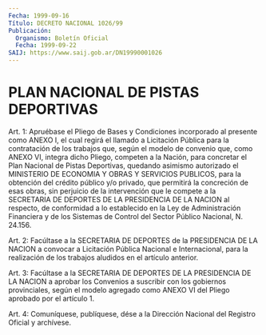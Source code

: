 ```yaml
---
Fecha: 1999-09-16
Título: DECRETO NACIONAL 1026/99
Publicación:
  Organismo: Boletín Oficial
  Fecha: 1999-09-22
SAIJ: https://www.saij.gob.ar/DN19990001026
---
```

# PLAN NACIONAL DE PISTAS DEPORTIVAS

<a id="1"></a>
Art. 1: Apruébase el Pliego de Bases y Condiciones incorporado al  presente como ANEXO I, el cual regirá el llamado  a  Licitación Pública  para  la contratación de los trabajos que, según el modelo de convenio que, como ANEXO VI, integra dicho Pliego, competen a la Nación, para concretar  el  Plan  Nacional  de  Pistas  Deportivas, quedando  asimismo autorizado el MINISTERIO DE ECONOMIA Y  OBRAS  Y SERVICIOS PUBLICOS,  para  la  obtención  del  crédito  público y/o privado,  que  permitirá la concreción de esas obras, sin perjuicio de la intervención que le compete a la SECRETARIA DE DEPORTES DE LA PRESIDENCIA  DE  LA   NACION  al  respecto,  de  conformidad  a  lo establecido  en  la Ley  de  Administración  Financiera  y  de  los Sistemas de Control    del  Sector  Público  Nacional,  N. 24.156.

<a id="2"></a>
Art. 2: Facúltase a la SECRETARIA DE DEPORTES de la PRESIDENCIA DE LA NACION a convocar a Licitación Pública Nacional e Internacional, para  la  realización  de los  trabajos  aludidos  en  el  artículo anterior.

<a id="3"></a>
Art. 3: Facúltase a la SECRETARIA DE DEPORTES DE LA PRESIDENCIA DE LA NACION a aprobar los  Convenios  a  suscribir  con los gobiernos provinciales,  según  el modelo agregado como ANEXO VI  del  Pliego aprobado por el artículo 1.

<a id="4"></a>
Art. 4: Comuníquese, publíquese,  dése a la Dirección Nacional del Registro Oficial y archívese.